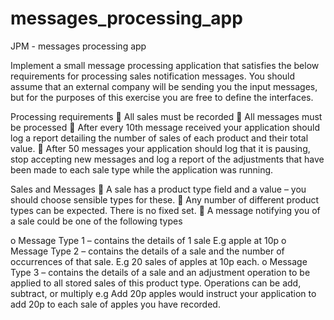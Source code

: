 # messages_processing_app
JPM - messages processing app

Implement a small message processing application that satisfies the below requirements for
processing sales notification messages. You should assume that an external company will be sending
you the input messages, but for the purposes of this exercise you are free to define the interfaces.

Processing requirements
 All sales must be recorded
 All messages must be processed
 After every 10th message received your application should log a report detailing the number
of sales of each product and their total value.
 After 50 messages your application should log that it is pausing, stop accepting new
messages and log a report of the adjustments that have been made to each sale type while
the application was running.

Sales and Messages
 A sale has a product type field and a value – you should choose sensible types for these.
 Any number of different product types can be expected. There is no fixed set.
 A message notifying you of a sale could be one of the following types

o Message Type 1 – contains the details of 1 sale E.g apple at 10p
o Message Type 2 – contains the details of a sale and the number of occurrences of
that sale. E.g 20 sales of apples at 10p each.
o Message Type 3 – contains the details of a sale and an adjustment operation to be
applied to all stored sales of this product type. Operations can be add, subtract, or
multiply e.g Add 20p apples would instruct your application to add 20p to each sale
of apples you have recorded.

